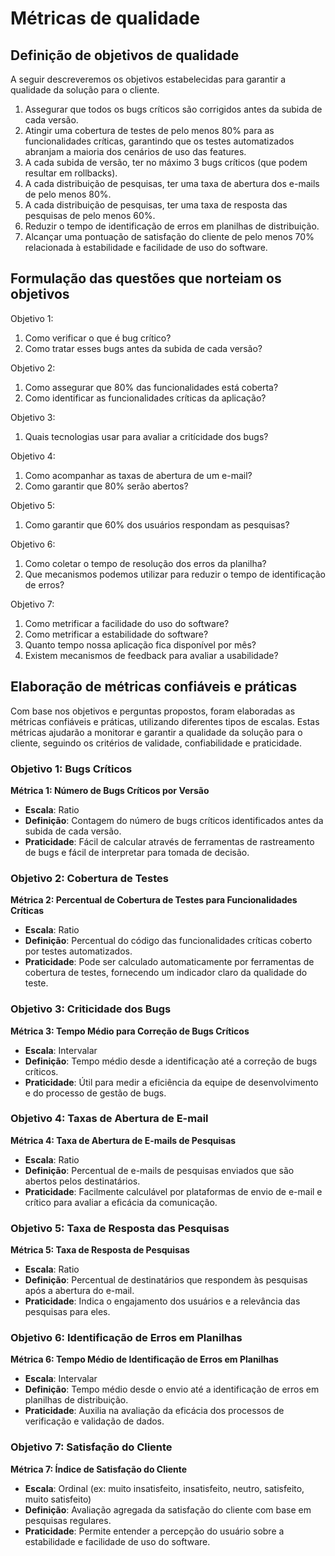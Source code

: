 # Métricas de qualidade

##  Definição de objetivos de qualidade

A seguir descreveremos os objetivos estabelecidas para garantir a qualidade da solução para o cliente.

1. Assegurar que todos os bugs críticos são corrigidos antes da subida de cada versão.
2. Atingir uma cobertura de testes de pelo menos 80% para as funcionalidades críticas, garantindo que os testes automatizados abranjam a maioria dos cenários de uso das features.
3. A cada subida de versão, ter no máximo 3 bugs críticos (que podem resultar em rollbacks).
4. A cada distribuição de pesquisas, ter uma taxa de abertura dos e-mails de pelo menos 80%.
5. A cada distribuição de pesquisas, ter uma taxa de resposta das pesquisas de pelo menos 60%.
6. Reduzir o tempo de identificação de erros em planilhas de distribuição.
7. Alcançar uma pontuação de satisfação do cliente de pelo menos 70% relacionada à estabilidade e facilidade de uso do software.

## Formulação das questões que norteiam os objetivos

Objetivo 1:
1. Como verificar o que é bug crítico?
2. Como tratar esses bugs antes da subida de cada versão?

Objetivo 2:
1. Como assegurar que 80% das funcionalidades está coberta?
2. Como identificar as funcionalidades críticas da aplicação?

Objetivo 3:
1. Quais tecnologias usar para avaliar a critícidade dos bugs?

Objetivo 4:
1. Como acompanhar as taxas de abertura de um e-mail?
2. Como garantir que 80% serão abertos?

Objetivo 5:
1. Como garantir que 60% dos usuários respondam as pesquisas?

Objetivo 6:
1. Como coletar o tempo de resolução dos erros da planilha?
2. Que mecanismos podemos utilizar para reduzir o tempo de identificação de erros?

Objetivo 7:
1. Como metrificar a facilidade do uso do software?
2. Como metrificar a estabilidade do software?
3. Quanto tempo nossa aplicação fica disponível por mês?
4. Existem mecanismos de feedback para avaliar a usabilidade?

## Elaboração de métricas confiáveis e práticas

Com base nos objetivos e perguntas propostos, foram elaboradas as métricas confiáveis e práticas, utilizando diferentes tipos de escalas. Estas métricas ajudarão a monitorar e garantir a qualidade da solução para o cliente, seguindo os critérios de validade, confiabilidade e praticidade.

### Objetivo 1: Bugs Críticos

**Métrica 1: Número de Bugs Críticos por Versão**
- **Escala**: Ratio
- **Definição**: Contagem do número de bugs críticos identificados antes da subida de cada versão.
- **Praticidade**: Fácil de calcular através de ferramentas de rastreamento de bugs e fácil de interpretar para tomada de decisão.

### Objetivo 2: Cobertura de Testes

**Métrica 2: Percentual de Cobertura de Testes para Funcionalidades Críticas**
- **Escala**: Ratio
- **Definição**: Percentual do código das funcionalidades críticas coberto por testes automatizados.
- **Praticidade**: Pode ser calculado automaticamente por ferramentas de cobertura de testes, fornecendo um indicador claro da qualidade do teste.

### Objetivo 3: Criticidade dos Bugs

**Métrica 3: Tempo Médio para Correção de Bugs Críticos**
- **Escala**: Intervalar
- **Definição**: Tempo médio desde a identificação até a correção de bugs críticos.
- **Praticidade**: Útil para medir a eficiência da equipe de desenvolvimento e do processo de gestão de bugs.

### Objetivo 4: Taxas de Abertura de E-mail

**Métrica 4: Taxa de Abertura de E-mails de Pesquisas**
- **Escala**: Ratio
- **Definição**: Percentual de e-mails de pesquisas enviados que são abertos pelos destinatários.
- **Praticidade**: Facilmente calculável por plataformas de envio de e-mail e crítico para avaliar a eficácia da comunicação.

### Objetivo 5: Taxa de Resposta das Pesquisas

**Métrica 5: Taxa de Resposta de Pesquisas**
- **Escala**: Ratio
- **Definição**: Percentual de destinatários que respondem às pesquisas após a abertura do e-mail.
- **Praticidade**: Indica o engajamento dos usuários e a relevância das pesquisas para eles.

### Objetivo 6: Identificação de Erros em Planilhas

**Métrica 6: Tempo Médio de Identificação de Erros em Planilhas**
- **Escala**: Intervalar
- **Definição**: Tempo médio desde o envio até a identificação de erros em planilhas de distribuição.
- **Praticidade**: Auxilia na avaliação da eficácia dos processos de verificação e validação de dados.

### Objetivo 7: Satisfação do Cliente

**Métrica 7: Índice de Satisfação do Cliente**
- **Escala**: Ordinal (ex: muito insatisfeito, insatisfeito, neutro, satisfeito, muito satisfeito)
- **Definição**: Avaliação agregada da satisfação do cliente com base em pesquisas regulares.
- **Praticidade**: Permite entender a percepção do usuário sobre a estabilidade e facilidade de uso do software.
